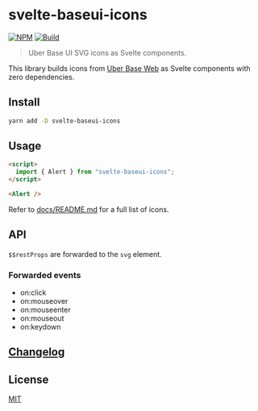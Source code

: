 # svelte-baseui-icons

[![NPM][npm]][npm-url]
[![Build][build]][build-badge]

> Uber Base UI SVG icons as Svelte components.

This library builds icons from [Uber Base Web](https://github.com/uber/baseweb) as Svelte components with zero dependencies.

## Install

```bash
yarn add -D svelte-baseui-icons
```

## Usage

```html
<script>
  import { Alert } from "svelte-baseui-icons";
</script>

<Alert />
```

Refer to [docs/README.md](docs/README.md) for a full list of icons.

## API

`$$restProps` are forwarded to the `svg` element.

### Forwarded events

- on:click
- on:mouseover
- on:mouseenter
- on:mouseout
- on:keydown

## [Changelog](CHANGELOG.md)

## License

[MIT](LICENSE)

[npm]: https://img.shields.io/npm/v/svelte-baseui-icons.svg?color=blue
[npm-url]: https://npmjs.com/package/svelte-baseui-icons
[build]: https://travis-ci.com/metonym/svelte-baseui-icons.svg?branch=master
[build-badge]: https://travis-ci.com/metonym/svelte-baseui-icons

